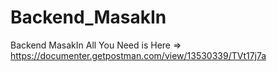 # Backend_MasakIn
Backend MasakIn
All You Need is Here => https://documenter.getpostman.com/view/13530339/TVt17j7a
